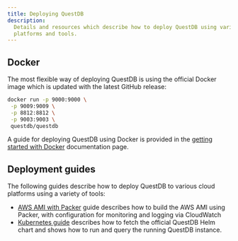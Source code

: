 ```yaml
---
title: Deploying QuestDB
description:
  Details and resources which describe how to deploy QuestDB using various
  platforms and tools.
---
```


## Docker

The most flexible way of deploying QuestDB is using the official Docker image
which is updated with the latest GitHub release:

```bash
docker run -p 9000:9000 \
 -p 9009:9009 \
 -p 8812:8812 \
 -p 9003:9003 \
 questdb/questdb
```

A guide for deploying QuestDB using Docker is provided in the
[getting started with Docker](/docs/install/docker/) documentation page.

## Deployment guides

<!-- TODO: update summary -->

The following guides describe how to deploy QuestDB to various cloud platforms
using a variety of tools:

- [AWS AMI with Packer](/docs/deployment/aws-packer) guide describes how to build
  the AWS AMI using Packer, with configuration for monitoring and logging via
  CloudWatch
- [Kubernetes guide](/docs/deployment/kubernetes) describes how to fetch the
  official QuestDB Helm chart and shows how to run and query the running QuestDB
  instance.
